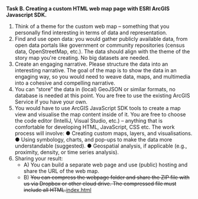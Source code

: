 **Task B. Creating a custom HTML web map page with ESRI ArcGIS Javascript SDK.**

1. Think of a theme for the custom web map – something that you personally find
   interesting in terms of data and representation.
2. Find and use open data: you would gather publicly available data, from open data
   portals like government or community repositories (census data, OpenStreetMap,
   etc.). The data should align with the theme of the story map you're creating. No big
   datasets are needed.
3. Create an engaging narrative. Please structure the data into an interesting narrative.
   The goal of the map is to show the data in an engaging way, so you would need to
   weave data, maps, and multimedia into a cohesive and compelling narrative.
4. You can “store” the data in (local) GeoJSON or similar formats, no database is
   needed at this point. You are free to use the existing ArcGIS Service if you have
   your own.
5. You would have to use ArcGIS JavaScript SDK tools to create a map view and
   visualise the map content inside of it. You are free to choose the code editor (IntelliJ,
   Visual Studio, etc.) – anything that is comfortable for developing HTML, JavaScript,
   CSS etc. The work process will involve:
   ● Creating custom maps, layers, and visualisations.
   ● Using symbology, charts, and pop-ups to make the data more
   understandable (suggested).
   ● Geospatial analysis, if applicable (e.g., proximity, density, or time series
   analysis).
6. Sharing your result:
    * A) You can build a separate web page and use (public) hosting and share the
      URL of the web map.
    * B) ~~You can compress the webpage folder and share the ZIP file with us via
      Dropbox or other cloud drive. The compressed file must include all HTML.~~[index.html](../Downloads/core-sample-jsapi-react%20%281%29/index.html)